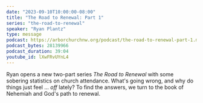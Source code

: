 ```yaml
---
date: "2023-09-10T10:00:00-08:00"
title: "The Road to Renewal: Part 1"
series: "the-road-to-renewal"
speaker: "Ryan Plantz"
type: message
podcast: https://arborchurchnw.org/podcast/the-road-to-renewal-part-1.mp3
podcast_bytes: 28139966
podcast_duration: 39:04
youtube_id: lXwFRvUYnL4
---
```


Ryan opens a new two-part series _The Road to Renewal_ with some sobering statistics on church attendance. What's going wrong, and why do things just feel ... _off_ lately? To find the answers, we turn to the book of Nehemiah and God's path to renewal.
